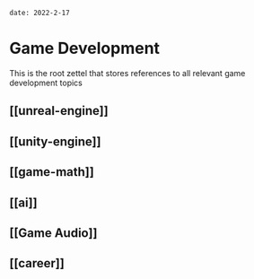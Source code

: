 ```
date: 2022-2-17
```

# Game Development

This is the root zettel that stores references to all relevant game development topics

## [[unreal-engine]]

## [[unity-engine]]

## [[game-math]]

## [[ai]]

## [[Game Audio]]

## [[career]]